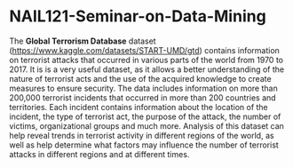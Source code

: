 # NAIL121-Seminar-on-Data-Mining
The **Global Terrorism Database** dataset (https://www.kaggle.com/datasets/START-UMD/gtd) contains information on terrorist attacks that occurred in various parts of the world from 1970 to 2017. It is is a very useful dataset, as it allows a better understanding of the nature of terrorist acts and the use of the acquired knowledge to create measures to ensure security.
The data includes information on more than 200,000 terrorist incidents that occurred in more than 200 countries and territories. Each incident contains information about the location of the incident, the type of terrorist act, the purpose of the attack, the number of victims, organizational groups and much more.
Analysis of this dataset can help reveal trends in terrorist activity in different regions of the world, as well as help determine what factors may influence the number of terrorist attacks in different regions and at different times.
